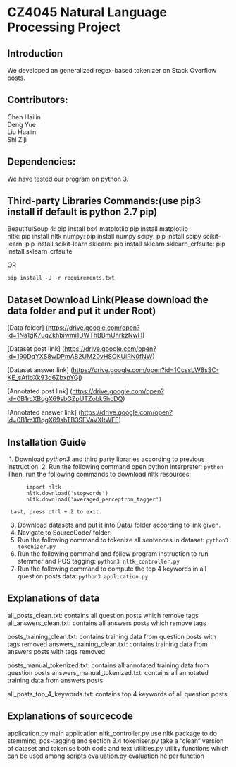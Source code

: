 # CZ4045 Natural Language Processing Project

## Introduction

We developed an generalized regex-based tokenizer on Stack Overflow posts.

## Contributors:
  
  Chen Hailin \
  Deng Yue\
  Liu Hualin\
  Shi Ziji

## Dependencies:
 We have tested our program on python 3.


## Third-party Libraries Commands:(use pip3 install if default is python 2.7 pip)

  BeautifulSoup 4:  pip install bs4
  matplotlib        pip install matplotlib   
  nltk:             pip install nltk
  numpy:            pip install numpy
  scipy:            pip install scipy
  scikit-learn:     pip install scikit-learn 
  sklearn:          pip install sklearn
  sklearn_crfsuite: pip install sklearn_crfsuite 

  OR
  ```
  pip install -U -r requirements.txt
  ```

## Dataset Download Link(Please download the data folder and put it under Root)
  
  [Data folder] (https://drive.google.com/open?id=1Na1gK7uqZkhbiwmi1DWThBBmUhrkzNwH)

  [Dataset post link] (https://drive.google.com/open?id=190DqYXS8wDPmAB2UM20vHSOKUiRN0fNW)

  [Dataset answer link] (https://drive.google.com/open?id=1CcssLW8sSC-KE_sAflbXk93d6ZbxpYGj)

  [Annotated post link] (https://drive.google.com/open?id=0B1rcXBqgX69sbGZpUTZobk5hcDQ)

  [Annotated answer link] (https://drive.google.com/open?id=0B1rcXBqgX69sbTB3SFVaVXItWFE)

## Installation Guide

  1. Download *python3* and third party libraries according to previous instruction.
  2. Run the following command open python interpreter:
     ``` python ```
     Then, run the following commands to download nltk resources:
  ```
        import nltk
        nltk.download('stopwords')
        nltk.download('averaged_perceptron_tagger')
  ```
     Last, press ctrl + Z to exit.
  3. Download datasets and put it into Data/ folder according to link given.
  4. Navigate to SourceCode/ folder:
  5. Run the following command to tokenize all sentences in dataset:
        ``` python3 tokenizer.py ```
  6. Run the following command and follow program instruction to run stemmer and POS tagging:
        ``` python3 nltk_controller.py ```
  7. Run the following command to compute the top 4 keywords in all question posts data:
        ``` python3 application.py ```

## Explanations of data
  
  all_posts_clean.txt:            contains all question posts which remove tags        
  all_answers_clean.txt:          contains all answers posts which remove tags
  
  posts_training_clean.txt:             contains training data from question posts with tags removed
  answers_training_clean.txt:           contains training data from answers posts with tags removed
  
  posts_manual_tokenized.txt:    contains all annotated training data from question posts
  answers_manual_tokenized.txt: contains all annotated training data from answers posts
  
  all_posts_top_4_keywords.txt:   contains top 4 keywords of all question posts

## Explanations of sourcecode
  
  application.py                  main application
  nltk_controller.py              use nltk package to do stemming, pos-tagging and section
                                  3.4
  tokeniser.py                    take a “clean“ version of dataset and tokenise both code
                                  and text
  utilities.py                    utility functions which can be used among scripts
  evaluation.py                   evaluation helper function
